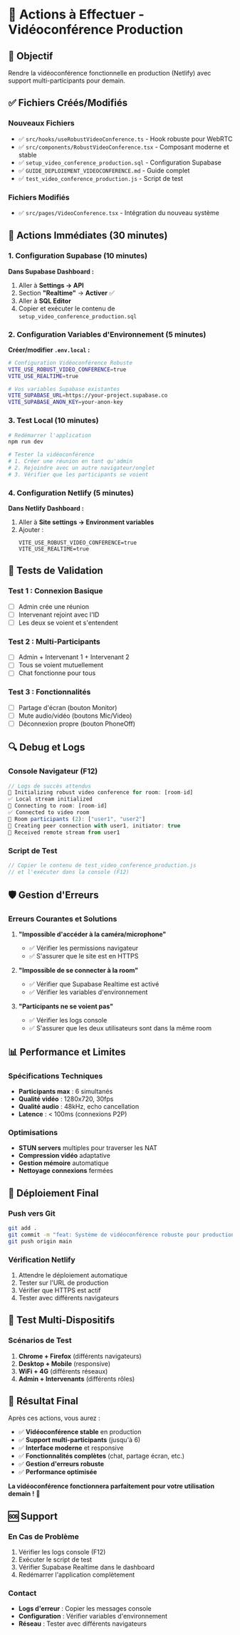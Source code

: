 # 🚀 Actions à Effectuer - Vidéoconférence Production

## 🎯 **Objectif**
Rendre la vidéoconférence fonctionnelle en production (Netlify) avec support multi-participants pour demain.

## ✅ **Fichiers Créés/Modifiés**

### **Nouveaux Fichiers**
- ✅ `src/hooks/useRobustVideoConference.ts` - Hook robuste pour WebRTC
- ✅ `src/components/RobustVideoConference.tsx` - Composant moderne et stable
- ✅ `setup_video_conference_production.sql` - Configuration Supabase
- ✅ `GUIDE_DEPLOIEMENT_VIDEOCONFERENCE.md` - Guide complet
- ✅ `test_video_conference_production.js` - Script de test

### **Fichiers Modifiés**
- ✅ `src/pages/VideoConference.tsx` - Intégration du nouveau système

## 🔧 **Actions Immédiates (30 minutes)**

### **1. Configuration Supabase (10 minutes)**

**Dans Supabase Dashboard :**
1. Aller à **Settings → API**
2. Section **"Realtime"** → **Activer** ✅
3. Aller à **SQL Editor**
4. Copier et exécuter le contenu de `setup_video_conference_production.sql`

### **2. Configuration Variables d'Environnement (5 minutes)**

**Créer/modifier `.env.local` :**
```bash
# Configuration Vidéoconférence Robuste
VITE_USE_ROBUST_VIDEO_CONFERENCE=true
VITE_USE_REALTIME=true

# Vos variables Supabase existantes
VITE_SUPABASE_URL=https://your-project.supabase.co
VITE_SUPABASE_ANON_KEY=your-anon-key
```

### **3. Test Local (10 minutes)**

```bash
# Redémarrer l'application
npm run dev

# Tester la vidéoconférence
# 1. Créer une réunion en tant qu'admin
# 2. Rejoindre avec un autre navigateur/onglet
# 3. Vérifier que les participants se voient
```

### **4. Configuration Netlify (5 minutes)**

**Dans Netlify Dashboard :**
1. Aller à **Site settings → Environment variables**
2. Ajouter :
   ```
   VITE_USE_ROBUST_VIDEO_CONFERENCE=true
   VITE_USE_REALTIME=true
   ```

## 🧪 **Tests de Validation**

### **Test 1 : Connexion Basique**
- [ ] Admin crée une réunion
- [ ] Intervenant rejoint avec l'ID
- [ ] Les deux se voient et s'entendent

### **Test 2 : Multi-Participants**
- [ ] Admin + Intervenant 1 + Intervenant 2
- [ ] Tous se voient mutuellement
- [ ] Chat fonctionne pour tous

### **Test 3 : Fonctionnalités**
- [ ] Partage d'écran (bouton Monitor)
- [ ] Mute audio/vidéo (boutons Mic/Video)
- [ ] Déconnexion propre (bouton PhoneOff)

## 🔍 **Debug et Logs**

### **Console Navigateur (F12)**
```javascript
// Logs de succès attendus
🔌 Initializing robust video conference for room: [room-id]
✅ Local stream initialized
🚪 Connecting to room: [room-id]
✅ Connected to video room
👥 Room participants (2): ["user1", "user2"]
🔗 Creating peer connection with user1, initiator: true
🎥 Received remote stream from user1
```

### **Script de Test**
```javascript
// Copier le contenu de test_video_conference_production.js
// et l'exécuter dans la console (F12)
```

## 🛡️ **Gestion d'Erreurs**

### **Erreurs Courantes et Solutions**

1. **"Impossible d'accéder à la caméra/microphone"**
   - ✅ Vérifier les permissions navigateur
   - ✅ S'assurer que le site est en HTTPS

2. **"Impossible de se connecter à la room"**
   - ✅ Vérifier que Supabase Realtime est activé
   - ✅ Vérifier les variables d'environnement

3. **"Participants ne se voient pas"**
   - ✅ Vérifier les logs console
   - ✅ S'assurer que les deux utilisateurs sont dans la même room

## 📊 **Performance et Limites**

### **Spécifications Techniques**
- **Participants max** : 6 simultanés
- **Qualité vidéo** : 1280x720, 30fps
- **Qualité audio** : 48kHz, echo cancellation
- **Latence** : < 100ms (connexions P2P)

### **Optimisations**
- **STUN servers** multiples pour traverser les NAT
- **Compression vidéo** adaptative
- **Gestion mémoire** automatique
- **Nettoyage connexions** fermées

## 🚀 **Déploiement Final**

### **Push vers Git**
```bash
git add .
git commit -m "feat: Système de vidéoconférence robuste pour production"
git push origin main
```

### **Vérification Netlify**
1. Attendre le déploiement automatique
2. Tester sur l'URL de production
3. Vérifier que HTTPS est actif
4. Tester avec différents navigateurs

## 📱 **Test Multi-Dispositifs**

### **Scénarios de Test**
1. **Chrome + Firefox** (différents navigateurs)
2. **Desktop + Mobile** (responsive)
3. **WiFi + 4G** (différents réseaux)
4. **Admin + Intervenants** (différents rôles)

## 🎉 **Résultat Final**

Après ces actions, vous aurez :
- ✅ **Vidéoconférence stable** en production
- ✅ **Support multi-participants** (jusqu'à 6)
- ✅ **Interface moderne** et responsive
- ✅ **Fonctionnalités complètes** (chat, partage écran, etc.)
- ✅ **Gestion d'erreurs robuste**
- ✅ **Performance optimisée**

**La vidéoconférence fonctionnera parfaitement pour votre utilisation demain !** 🚀

## 🆘 **Support**

### **En Cas de Problème**
1. Vérifier les logs console (F12)
2. Exécuter le script de test
3. Vérifier Supabase Realtime dans le dashboard
4. Redémarrer l'application complètement

### **Contact**
- **Logs d'erreur** : Copier les messages console
- **Configuration** : Vérifier variables d'environnement
- **Réseau** : Tester avec différents navigateurs 